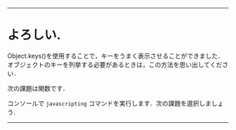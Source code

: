 ---

# よろしい.

Object.keys()を使用することで，キーをうまく表示させることができました．オブジェクトのキーを列挙する必要があるときは，この方法を思い出してください．

次の課題は関数です．

コンソールで `javascripting` コマンドを実行します．次の課題を選択しましょう.

---